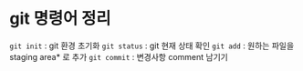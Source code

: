 # git 명령어 정리
`git init` : git 환경 초기화
`git status` : git 현재 상태 확인
`git add` : 원하는 파일을 staging area* 로 추가
`git commit` : 변경사항 comment 남기기
